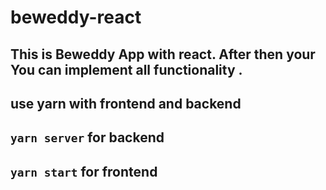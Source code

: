 # beweddy-react
## This is Beweddy App with react. After then your You can implement all functionality . 

## use yarn with frontend and backend

## `yarn server` for backend

## `yarn start` for frontend

